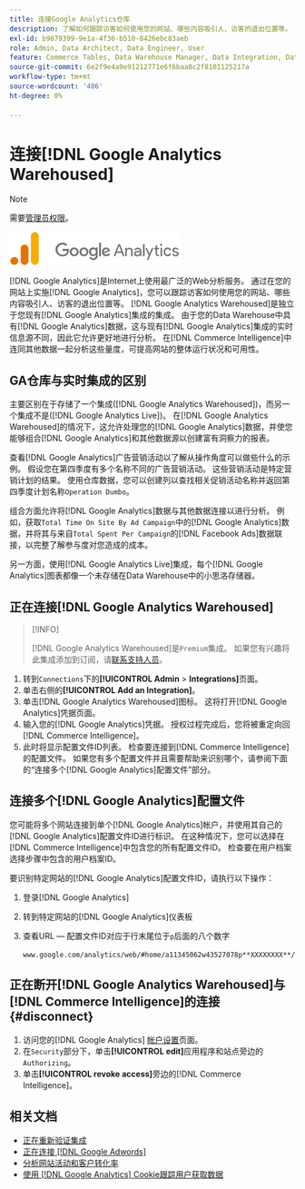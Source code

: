 ```yaml
---
title: 连接Google Analytics仓库
description: 了解如何跟踪访客如何使用您的网站、哪些内容吸引人、访客的退出位置等。
exl-id: b9879399-9e1a-4f36-b510-8426ebc83aeb
role: Admin, Data Architect, Data Engineer, User
feature: Commerce Tables, Data Warehouse Manager, Data Integration, Data Import/Export
source-git-commit: 6e2f9e4a9e91212771e6f6baa8c2f8101125217a
workflow-type: tm+mt
source-wordcount: '486'
ht-degree: 0%

---
```


# 连接[!DNL Google Analytics Warehoused]

>[!NOTE]
>
>需要[管理员权限](../../../administrator/user-management/user-management.md)。

![](../../../assets/google-analytics-logo.png)

[!DNL Google Analytics]是Internet上使用最广泛的Web分析服务。 通过在您的网站上实施[!DNL Google Analytics]，您可以跟踪访客如何使用您的网站、哪些内容吸引人、访客的退出位置等。 [!DNL Google Analytics Warehoused]是独立于您现有[!DNL Google Analytics]集成的集成。 由于您的Data Warehouse中具有[!DNL Google Analytics]数据，这与现有[!DNL Google Analytics]集成的实时信息源不同，因此它允许更好地进行分析。 在[!DNL Commerce Intelligence]中连同其他数据一起分析这些量度，可提高网站的整体运行状况和可用性。

## GA仓库与实时集成的区别

主要区别在于存储了一个集成([!DNL Google Analytics Warehoused])，而另一个集成不是([!DNL Google Analytics Live])。 在[!DNL Google Analytics Warehoused]的情况下，这允许处理您的[!DNL Google Analytics]数据，并使您能够组合[!DNL Google Analytics]和其他数据源以创建富有洞察力的报表。

查看[!DNL Google Analytics]广告营销活动以了解从操作角度可以做些什么的示例。 假设您在第四季度有多个名称不同的广告营销活动。 这些营销活动是特定营销计划的结果。 使用仓库数据，您可以创建列以查找相关促销活动名称并返回第四季度计划名称`Operation Dumbo`。

组合方面允许将[!DNL Google Analytics]数据与其他数据连接以进行分析。 例如，获取`Total Time On Site By Ad Campaign`中的[!DNL Google Analytics]数据，并将其与来自`Total Spent Per Campaign`的[!DNL Facebook Ads]数据联接，以完整了解参与度对您造成的成本。

另一方面，使用[!DNL Google Analytics Live]集成，每个[!DNL Google Analytics]图表都像一个未存储在Data Warehouse中的小思洛存储器。

## 正在连接[!DNL Google Analytics Warehoused]

>[!INFO]
>
>[!DNL Google Analytics Warehoused]是`Premium`集成。 如果您有兴趣将此集成添加到订阅，请[联系支持人员](https://experienceleague.adobe.com/docs/commerce-knowledge-base/kb/troubleshooting/miscellaneous/mbi-service-policies.html)。

1. 转到`Connections`下的&#x200B;**[!UICONTROL Admin** > **Integrations]**&#x200B;页面。
1. 单击右侧的&#x200B;**[!UICONTROL Add an Integration]**。
1. 单击[!DNL Google Analytics Warehoused]图标。 这将打开[!DNL Google Analytics]凭据页面。
1. 输入您的[!DNL Google Analytics]凭据。 授权过程完成后，您将被重定向回[!DNL Commerce Intelligence]。
1. 此时将显示配置文件ID列表。 检查要连接到[!DNL Commerce Intelligence]的配置文件。 如果您有多个配置文件并且需要帮助来识别哪个，请参阅下面的“连接多个[!DNL Google Analytics]配置文件”部分。

## 连接多个[!DNL Google Analytics]配置文件

您可能将多个网站连接到单个[!DNL Google Analytics]帐户，并使用其自己的[!DNL Google Analytics]配置文件ID进行标识。 在这种情况下，您可以选择在[!DNL Commerce Intelligence]中包含您的所有配置文件ID。 检查要在用户档案选择步骤中包含的用户档案ID。

要识别特定网站的[!DNL Google Analytics]配置文件ID，请执行以下操作：

1. 登录[!DNL Google Analytics]
1. 转到特定网站的[!DNL Google Analytics]仪表板
1. 查看URL — 配置文件ID对应于行末尾位于`p`后面的八个数字

   `www.google.com/analytics/web/#home/a11345062w43527078p**XXXXXXXX**/`

## 正在断开[!DNL Google Analytics Warehoused]与[!DNL Commerce Intelligence]的连接 {#disconnect}

1. 访问您的[!DNL Google Analytics] [帐户设置](https://myaccount.google.com/intro)页面。
1. 在`Security`部分下，单击&#x200B;**[!UICONTROL edit]**&#x200B;应用程序和站点旁边的`Authorizing`。
1. 单击&#x200B;**[!UICONTROL revoke access]**&#x200B;旁边的[!DNL Commerce Intelligence]。

## 相关文档

* [正在重新验证集成](https://experienceleague.adobe.com/docs/commerce-knowledge-base/kb/how-to/mbi-reauthenticating-integrations.html)
* [正在连接 [!DNL Google Adwords]](../integrations/google-adwords.md)
* [分析网站活动和客户转化率](../../analysis/web-act-cust-conversion.md)
* [使用 [!DNL Google Analytics] Cookie跟踪用户获取数据](../../analysis/google-track-user-acq.md)
